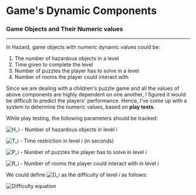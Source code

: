 # Game's Dynamic Components

### Game Objects and Their Numeric values
---
In Hazard, game objects with numeric dynamic values could be:  
1. The number of hazardous objects in a level
2. Time given to complete the level
3. Number of puzzles the player has to solve in a level
4. Number of rooms the player could interact with

Since we are dealing with a children's puzzle game and all the values of above components are highly dependent on one another, I figured it would be difficult to predict the players' performance. Hence, I've come up with a system to determine the numeric values, based on **play tests**.

While play testing, the following parameters should be tracked:

![H_i](https://latex.codecogs.com/svg.image?H_i&space;) - Number of hazardous objects in level *i*  

![T_i](https://latex.codecogs.com/svg.image?T_i&space;) - Time restriction in level *i* (in seconds)

![P_i](https://latex.codecogs.com/svg.image?P_i&space;) - Number of puzzles the player has to solve in level *i*

![R_i](https://latex.codecogs.com/svg.image?R_i&space;) - Number of rooms the player could interact with in level *i*

We could define ![D_i](https://latex.codecogs.com/svg.image?D_i&space;) as the difficulty of level *i* as follows:

![Difficulty equation](https://latex.codecogs.com/svg.image?\frac{H_i}{T_i*R_i}+P_i)


